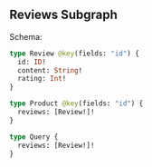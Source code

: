 ## Reviews Subgraph

Schema:

```graphql
type Review @key(fields: "id") {
  id: ID!
  content: String!
  rating: Int!
}

type Product @key(fields: "id") {
  reviews: [Review!]!
}

type Query {
  reviews: [Review!]!
}
```
